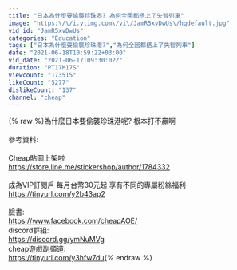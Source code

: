 ```yaml
---
title: "日本為什麼要偷襲珍珠港? 為何全國都搭上了失智列車"
image: "https:\/\/i.ytimg.com\/vi\/JamR5xvDwUs\/hqdefault.jpg"
vid_id: "JamR5xvDwUs"
categories: "Education"
tags: ["日本為什麼要偷襲珍珠港?","為何全國都搭上了失智列車"]
date: "2021-06-18T10:59:22+03:00"
vid_date: "2021-06-17T09:30:02Z"
duration: "PT17M17S"
viewcount: "173515"
likeCount: "5277"
dislikeCount: "137"
channel: "cheap"
---
```

{% raw %}為什麼日本要偷襲珍珠港呢? 根本打不贏啊<br /><br />參考資料:<br /><br />Cheap貼圖上架啦<br /><a rel="nofollow" target="blank" href="https://store.line.me/stickershop/author/1784332">https://store.line.me/stickershop/author/1784332</a><br /><br />成為VIP訂閱戶 每月台幣30元起 享有不同的專屬粉絲福利<br /><a rel="nofollow" target="blank" href="https://tinyurl.com/y2b43ap2">https://tinyurl.com/y2b43ap2</a><br /><br />臉書:<br /><a rel="nofollow" target="blank" href="https://www.facebook.com/cheapAOE/">https://www.facebook.com/cheapAOE/</a><br />discord群組:<br /><a rel="nofollow" target="blank" href="https://discord.gg/ymNuMVg">https://discord.gg/ymNuMVg</a> <br />cheap遊戲副頻道:<br /><a rel="nofollow" target="blank" href="https://tinyurl.com/y3hfw7du">https://tinyurl.com/y3hfw7du</a>{% endraw %}
